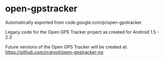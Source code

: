 # open-gpstracker
Automatically exported from code.google.com/p/open-gpstracker

Legacy code for the Open GPS Tracker project as created for Android 1.5 - 2.3

Future versions of the Open GPS Tracker will be created at:
https://github.com/rcgroot/open-gpstracker-ng
